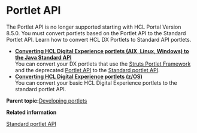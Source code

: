 # Portlet API

The Portlet API is no longer supported starting with HCL Portal Version 8.5.0. You must convert portlets based on the Portlet API to the Standard Portlet API. Learn how to convert HCL DX Portlets to Standard API portlets.

-   **[Converting HCL Digital Experience portlets \(AIX, Linux, Windows\) to the Java Standard API](../dev-portlet/jsrmig.md)**  
You can convert your DX portlets that use the [Struts Portlet Framework](wpsstruts.md) and the deprecated [Portlet API](https://help.hcltechsw.com/digital-experience/8.5/reference/previously_unsupported.html) to the [Standard portlet API](https://help.hcltechsw.com/digital-experience/8.5/dev-portlet/jsrapi.html).
-   **[Converting HCL Digital Experience portlets \(z/OS\)](../dev-portlet/jsrmig_zos.md)**  
You can convert your basic HCL Digital Experience portlets to the standard portlet API.

**Parent topic:**[Developing portlets](../dev-portlet/wpsdev.md)

**Related information**  


[Standard portlet API](../dev-portlet/jsrapi.md)

